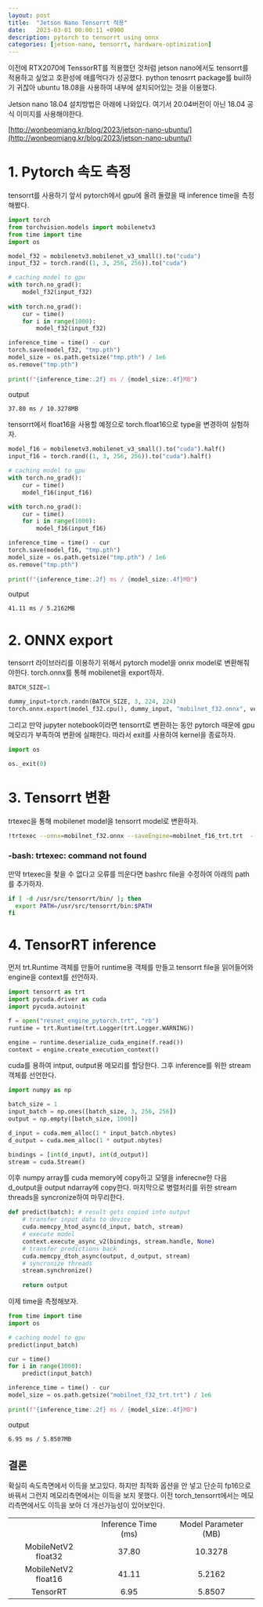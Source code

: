 ```yaml
---
layout: post
title:  "Jetson Nano Tensorrt 적용"
date:   2023-03-01 00:00:11 +0900
description: pytorch to tensorrt using onnx
categories: [jetson-nano, tensorrt, hardware-optimization]
---
```


이전에 RTX2070에 TenssorRT를 적용했던 것처럼 jetson nano에서도 tensorrt를 적용하고 싶었고 호환성에 애를먹다가 성공했다.
python tenosrrt package를 buil하기 귀찮아 ubuntu 18.08을 사용하여 내부에 설치되어있는 것을 이용했다.  

Jetson nano 18.04 설치방법은 아래에 나와있다. 여기서 20.04버전이 아닌 18.04 공식 이미지를 사용해야한다.  

[http://wonbeomjang.kr/blog/2023/jetson-nano-ubuntu/](http://wonbeomjang.kr/blog/2023/jetson-nano-ubuntu/)

# 1. Pytorch 속도 측정
tensorrt를 사용하기 앞서 pytorch에서 gpu에 올려 돌렸을 때 inference time을 측정해봤다.
```python
import torch
from torchvision.models import mobilenetv3
from time import time
import os

model_f32 = mobilenetv3.mobilenet_v3_small().to("cuda")
input_f32 = torch.rand((1, 3, 256, 256)).to("cuda")

# caching model to gpu 
with torch.no_grad():
    model_f32(input_f32)
    
with torch.no_grad():
    cur = time()
    for i in range(1000):
        model_f32(input_f32)

inference_time = time() - cur
torch.save(model_f32, "tmp.pth")
model_size = os.path.getsize("tmp.pth") / 1e6
os.remove("tmp.pth")
        
print(f"{inference_time:.2f} ms / {model_size:.4f}MB")
```
output
```bash
37.80 ms / 10.3278MB
```

tensorrt에서 float16을 사용할 예정으로 torch.float16으로 type을 변경하여 실험하자.
```python
model_f16 = mobilenetv3.mobilenet_v3_small().to("cuda").half()
input_f16 = torch.rand((1, 3, 256, 256)).to("cuda").half()

# caching model to gpu 
with torch.no_grad():
    cur = time()
    model_f16(input_f16)

with torch.no_grad():
    cur = time()
    for i in range(1000):
        model_f16(input_f16)

inference_time = time() - cur
torch.save(model_f16, "tmp.pth")
model_size = os.path.getsize("tmp.pth") / 1e6
os.remove("tmp.pth")
        
print(f"{inference_time:.2f} ms / {model_size:.4f}MB")
```
output
```bash
41.11 ms / 5.2162MB
```

# 2. ONNX export
tensorrt 라이브러리를 이용하기 위해서 pytorch model을 onnx model로 변환해줘야한다.
torch.onnx를 통해 mobilenet을 export하자.
```python
BATCH_SIZE=1

dummy_input=torch.randn(BATCH_SIZE, 3, 224, 224)
torch.onnx.export(model_f32.cpu(), dummy_input, "mobilnet_f32.onnx", verbose=False)
```

그리고 만약 jupyter notebook이라면 tensorrt로 변환하는 동안 pytorch 때문에 gpu 메모리가 부족하여 변환에 실패한다. 
따라서 exit를 사용하여 kernel을 종료하자.
```python
import os

os._exit(0)
```

# 3. Tensorrt 변환
trtexec을 통해 mobilenet model을 tensorrt model로 변환하자.
```bash
!trtexec --onnx=mobilnet_f32.onnx --saveEngine=mobilnet_f16_trt.trt  --explicitBatch --inputIOFormats=fp16:chw --outputIOFormats=fp16:chw --fp16
```

### -bash: trtexec: command not found

만약 trtexec을 찾을 수 없다고 오류를 띄운다면 bashrc file을 수정하여 아래의 path를 추가하자.
```bash
if [ -d /usr/src/tensorrt/bin/ ]; then
  export PATH=/usr/src/tensorrt/bin:$PATH
fi
```

# 4. TensorRT inference
먼저 trt.Runtime 객체를 만들어 runtime용 객체를 만들고 tensorrt file을 읽어들어와 engine을 context를 선언하자.
```python
import tensorrt as trt
import pycuda.driver as cuda
import pycuda.autoinit

f = open("resnet_engine_pytorch.trt", "rb")
runtime = trt.Runtime(trt.Logger(trt.Logger.WARNING)) 

engine = runtime.deserialize_cuda_engine(f.read())
context = engine.create_execution_context()
```

cuda를 용하여 intput, output용 메모리를 할당한다.
그후 inference를 위한 stream 객체를 선언한다.
```python
import numpy as np

batch_size = 1
input_batch = np.ones([batch_size, 3, 256, 256])
output = np.empty([batch_size, 1000])

d_input = cuda.mem_alloc(1 * input_batch.nbytes)
d_output = cuda.mem_alloc(1 * output.nbytes)

bindings = [int(d_input), int(d_output)]
stream = cuda.Stream()
```

이후 numpy array를 cuda memory에 copy하고 모델을 inferecne한 다음 d_output을 output ndarray에 copy한다.
마지막으로 병렬처리를 위한 stream threads을 syncronize하여 마무리한다.
```python
def predict(batch): # result gets copied into output
    # transfer input data to device
    cuda.memcpy_htod_async(d_input, batch, stream)
    # execute model
    context.execute_async_v2(bindings, stream.handle, None)
    # transfer predictions back
    cuda.memcpy_dtoh_async(output, d_output, stream)
    # syncronize threads
    stream.synchronize()
    
    return output
```

이제 time을 측정해보자.
```python
from time import time
import os

# caching model to gpu 
predict(input_batch)

cur = time()
for i in range(1000):
    predict(input_batch)

inference_time = time() - cur
model_size = os.path.getsize("mobilnet_f32_trt.trt") / 1e6
        
print(f"{inference_time:.2f} ms / {model_size:.4f}MB")
```
output
```bash
6.95 ms / 5.8507MB
```

## 결론
확실히 속도측면에서 이득을 보고있다.
하지만 최적화 옵션을 안 넣고 단순히 fp16으로 바꿔서 그런지 메모리측면에서는 이득을 보지 못했다. 
이전 torch_tensorrt에서는 메모리측면에서도 이득을 보아 더 개선가능성이 있어보인다.

<table align="center">
    <tr align="center">
        <td></td>
        <td>Inference Time (ms)</td>
        <td>Model Parameter (MB)</td>
    </tr>
    <tr align="center">
        <td>MobileNetV2 float32</td>
        <td>37.80</td>
        <td>10.3278</td>
    </tr>
    <tr align="center">
        <td>MobileNetV2 float16</td>
        <td>41.11</td>
        <td>5.2162</td>
    </tr>
    <tr align="center">
        <td>TensorRT</td>
        <td>6.95</td>
        <td>5.8507</td>
    </tr>
</table>